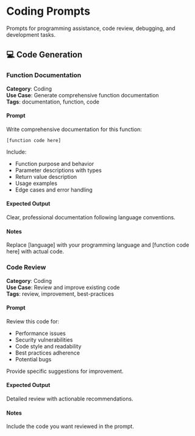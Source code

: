 # Coding Prompts

Prompts for programming assistance, code review, debugging, and development tasks.

## 💻 Code Generation

### Function Documentation
**Category**: Coding  
**Use Case**: Generate comprehensive function documentation  
**Tags**: documentation, function, code

#### Prompt
Write comprehensive documentation for this function:
```[language]
[function code here]
```

Include:
- Function purpose and behavior
- Parameter descriptions with types
- Return value description
- Usage examples
- Edge cases and error handling

#### Expected Output
Clear, professional documentation following language conventions.

#### Notes
Replace [language] with your programming language and [function code here] with actual code.

### Code Review
**Category**: Coding  
**Use Case**: Review and improve existing code  
**Tags**: review, improvement, best-practices

#### Prompt
Review this code for:
- Performance issues
- Security vulnerabilities
- Code style and readability
- Best practices adherence
- Potential bugs

Provide specific suggestions for improvement.

#### Expected Output
Detailed review with actionable recommendations.

#### Notes
Include the code you want reviewed in the prompt. 
